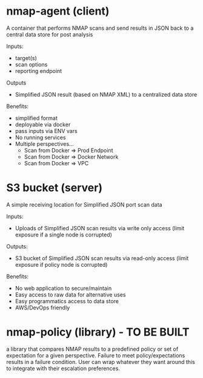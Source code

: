 # nmap-agent (client)

A container that performs NMAP scans and send results in JSON back to a central data store for post analysis

Inputs:
  - target(s)
  - scan options
  - reporting endpoint

Outputs
  - Simplified JSON result (based on NMAP XML) to a centralized data store

Benefits:
  - simplified format
  - deployable via docker
  - pass inputs via ENV vars
  - No running services
  - Multiple perspectives...
      * Scan from Docker => Prod Endpoint
      * Scan from Docker => Docker Network
      * Scan from Docker => VPC
      
# S3 bucket (server)

A simple receiving location for Simplified JSON port scan data

Inputs:
  - Uploads of Simplified JSON scan results via write only access (limit exposure if a single node is corrupted)
  
Outputs:
  - S3 bucket of Simplified JSON scan results via read-only access (limit exposure if policy node is corrupted)
  
Benefits:
  - No web application to secure/maintain
  - Easy access to raw data for alternative uses
  - Easy programmatics access to data store
  - AWS/DevOps friendly

# nmap-policy (library) - TO BE BUILT

a library that compares NMAP results to a predefined policy or set of expectation for a given perspective.  Failure to meet policy/expectations results in a failure condition.  User can wrap whatever they want around this to integrate with their escalation preferences.
